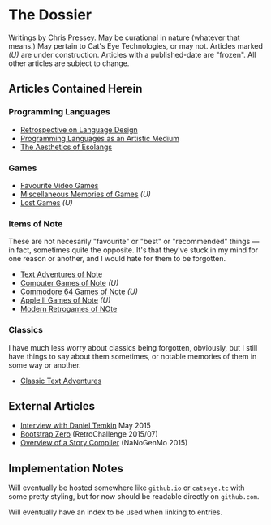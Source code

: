 The Dossier
===========

Writings by Chris Pressey.  May be curational in nature (whatever that means.)
May pertain to Cat's Eye Technologies, or may not.  Articles marked *(U)* are
under construction.  Articles with a published-date are "frozen".  All other
articles are subject to change.

Articles Contained Herein
-------------------------

### Programming Languages

*   [Retrospective on Language Design](article/Retrospective%20on%20Language%20Design.md)
*   [Programming Languages as an Artistic Medium](article/Programming%20Languages%20as%20an%20Artistic%20Medium.md)
*   [The Aesthetics of Esolangs](article/The%20Aesthetics%20of%20Esolangs.md)

### Games

*   [Favourite Video Games](article/Favourite%20Video%20Games.md)
*   [Miscellaneous Memories of Games](article/Miscellaneous%20Memories%20of%20Games.md) *(U)*
*   [Lost Games](article/Lost%20Games.md) *(U)*

### Items of Note

These are not necesarily "favourite" or "best" or "recommended" things —
in fact, sometimes quite the opposite.  It's that they've stuck in my mind
for one reason or another, and I would hate for them to be forgotten.

*   [Text Adventures of Note](article/Text%20Adventures%20of%20Note.md)
*   [Computer Games of Note](article/Computer%20Games%20of%20Note.md) *(U)*
*   [Commodore 64 Games of Note](article/Commodore%2064%20Games%20of%20Note.md) *(U)*
*   [Apple II Games of Note](article/Apple%20II%20Games%20of%20Note.md) *(U)*
*   [Modern Retrogames of NOte](article/Modern%20Retrogames%20of%20Note.md)

### Classics

I have much less worry about classics being forgotten, obviously, but I still
have things to say about them sometimes, or notable memories of them in some
way or another.

*   [Classic Text Adventures](article/Classic%20Text%20Adventures.md)

External Articles
-----------------

*   [Interview with Daniel Temkin](http://esoteric.codes/post/118780138572/interview-with-chris-pressey) May 2015
*   [Bootstrap Zero](https://github.com/catseye/SITU-SOL/tree/master/doc/bootstrap-zero) (RetroChallenge 2015/07)
*   [Overview of a Story Compiler](https://gist.github.com/cpressey/6324fff6ef0dfdf69b96) (NaNoGenMo 2015)

Implementation Notes
--------------------

Will eventually be hosted somewhere like `github.io` or `catseye.tc` with some
pretty styling, but for now should be readable directly on `github.com`.

Will eventually have an index to be used when linking to entries.
